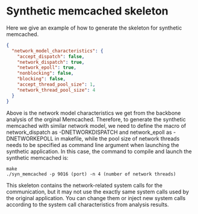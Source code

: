 # Synthetic memcached skeleton

Here we give an example of how to generate the skeleton for synthetic memcached. 

```json
{
  "network_model_characteristics": {
    "accept_dispatch": false,
    "network_dispatch": true,
    "network_epoll": true,
    "nonblocking": false,
    "blocking": false,
    "accept_thread_pool_size": 1,
    "network_thread_pool_size": 4
  }
}
```

Above is the network model characteristics we get from the backbone analysis of the orginal Memcached. Therefore, to generate the synthetic memcached with similar network model, we need to define the macro of network_dispatch as -DNETWORKDISPATCH and network_epoll as -DNETWORKEPOLL in makefile, while the pool size of network threads needs to be specified as command line argument when launching the synthetic application. In this case, the command to compile and launch the synthetic memcached is:

```
make
./syn_memcached -p 9016 (port) -n 4 (number of network threads)
```

This skeleton contains the network-related system calls for the communication, but it may not use the exactly same system calls used by the original application. You can change them or inject new system calls according to the system call characteristics from analysis results.